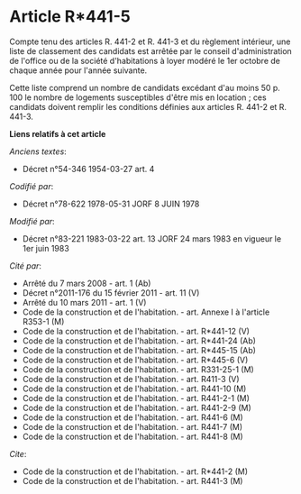 # Article R*441-5

Compte tenu des articles R. 441-2 et R. 441-3 et du règlement intérieur, une liste de classement des candidats est arrêtée
par le conseil d'administration de l'office ou de la société d'habitations à loyer modéré le 1er octobre de chaque année pour
l'année suivante.

Cette liste comprend un nombre de candidats excédant d'au moins 50 p. 100 le nombre de logements susceptibles d'être mis en
location ; ces candidats doivent remplir les conditions définies aux articles R. 441-2 et R. 441-3.

**Liens relatifs à cet article**

_Anciens textes_:

  - Décret n°54-346 1954-03-27 art. 4

_Codifié par_:

  - Décret n°78-622 1978-05-31 JORF 8 JUIN 1978

_Modifié par_:

  - Décret n°83-221 1983-03-22 art. 13 JORF 24 mars 1983 en vigueur le 1er juin 1983

_Cité par_:

  - Arrêté du 7 mars 2008 - art. 1 (Ab)
  - Décret n°2011-176 du 15 février 2011 - art. 11 (V)
  - Arrêté du 10 mars 2011 - art. 1 (V)
  - Code de la construction et de l'habitation. - art. Annexe I à l'article R353-1 (M)
  - Code de la construction et de l'habitation. - art. R*441-12 (V)
  - Code de la construction et de l'habitation. - art. R*441-24 (Ab)
  - Code de la construction et de l'habitation. - art. R*445-15 (Ab)
  - Code de la construction et de l'habitation. - art. R*445-6 (V)
  - Code de la construction et de l'habitation. - art. R331-25-1 (M)
  - Code de la construction et de l'habitation. - art. R411-3 (V)
  - Code de la construction et de l'habitation. - art. R441-10 (M)
  - Code de la construction et de l'habitation. - art. R441-2-1 (M)
  - Code de la construction et de l'habitation. - art. R441-2-9 (M)
  - Code de la construction et de l'habitation. - art. R441-6 (M)
  - Code de la construction et de l'habitation. - art. R441-7 (M)
  - Code de la construction et de l'habitation. - art. R441-8 (M)

_Cite_:

  - Code de la construction et de l'habitation. - art. R*441-2 (M)
  - Code de la construction et de l'habitation. - art. R441-3 (M)
